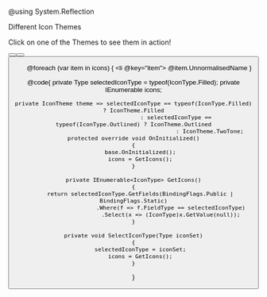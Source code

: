﻿@using System.Reflection
<Codebox Title="Iconsets" id="components-icon-demo-filled">
    <Description>
        <p>Different Icon Themes</p>
    </Description>
    <Demo>
        <p>Click on one of the Themes to see them in action! </p>
        <Button Label="Filled" OnClick="_ => SelectIconType(typeof(IconType.Filled))" Type="(selectedIconType == typeof(IconType.Filled) ? ButtonType.Primary : ButtonType.Default)" />
        <Button Label="Outlined" OnClick="_ => SelectIconType(typeof(IconType.Outlined))" Type="(selectedIconType == typeof(IconType.Outlined) ? ButtonType.Primary : ButtonType.Default)" />
        <Button Label="TwoTone" OnClick="_ => SelectIconType(typeof(IconType.TwoTone))" Type="(selectedIconType == typeof(IconType.TwoTone) ? ButtonType.Primary : ButtonType.Default)" />
        <Divider Label="@selectedIconType.Name" />
        <ul class="anticons-list">
            @foreach (var item in icons)
            {
                <li @key="item">
                    <Icon Type="item" />
                    <span class="anticon-class">
                        <span class="ant-badge">@item.UnnormalisedName</span>
                    </span>
                </li>
            }
        </ul>
    </Demo>
</Codebox>

@code{
    private Type selectedIconType = typeof(IconType.Filled);
    private IEnumerable<IconType> icons;

    private IconTheme theme => selectedIconType == typeof(IconType.Filled) ? IconTheme.Filled
                             : selectedIconType == typeof(IconType.Outlined) ? IconTheme.Outlined
                                                 : IconTheme.TwoTone;
    protected override void OnInitialized()
    {
        base.OnInitialized();
        icons = GetIcons();
    }

    private IEnumerable<IconType> GetIcons()
    {
        return selectedIconType.GetFields(BindingFlags.Public | BindingFlags.Static)
                          .Where(f => f.FieldType == selectedIconType)
                          .Select(x => (IconType)x.GetValue(null));
    }

    private void SelectIconType(Type iconSet)
    {
        selectedIconType = iconSet;
        icons = GetIcons();
    }

}

<style>
    ul.anticons-list li {
        position: relative;
        float: left;
        width: 16.66%;
        height: 100px;
        margin: 3px 0;
        padding: 10px 0 0;
        overflow: hidden;
        color: #555;
        text-align: center;
        list-style: none;
        background-color: inherit;
        border-radius: 4px;
        cursor: pointer;
        -webkit-transition: color .3s ease-in-out,background-color .3s ease-in-out;
        transition: color .3s ease-in-out,background-color .3s ease-in-out;
    }
</style>